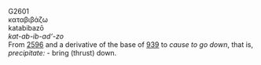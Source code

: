 <body>
  <p>G2601<br>  καταβιβάζω  <br> katabibazō  <br><i>kat-ab-ib-ad‘-zo </i><br>From <a href="g2596.htm">2596</a> and a derivative of the base of <a href="g0939.htm">939</a>  to <i>cause</i> <i>to</i> <i>go</i> <i>down</i>, that is, <i>precipitate:</i> - bring (thrust) down.<br></p>
 </body>